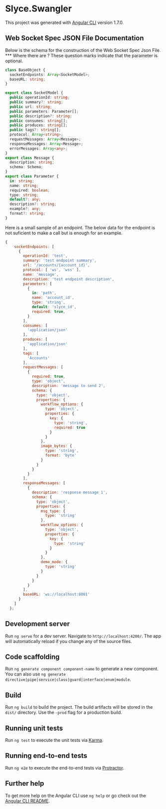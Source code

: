 # Slyce.Swangler

This project was generated with [Angular CLI](https://github.com/angular/angular-cli) version 1.7.0.

## Web Socket Spec JSON File Documentation
Below is the schema for the construction of the Web Socket Spec Json File.
*** Where there are ? These question marks indicate that the parameter is optional.
```typescript
class BaseObject {
  socketEndpoints: Array<SocketModel>;
  baseURL: string;
}

export class SocketModel {
  public operationId: string;
  public summary?: string;
  public url: string;
  public parameters: Parameter[];
  public description?: string;
  public consumes: string[];
  public produces: string[];
  public tags?: string[];
  protocol: Array<string>;
  requestMessages: Array<Message>;
  responseMessages: Array<Message>;
  errorMessages: Array<any>;
}
export class Message {
  description: string;
  schema: Schema;
}
export class Parameter {
  in: string;
  name: string;
  required: boolean;
  type: string;
  default?: any;
  description?: string;
  example?: any;
  format?: string;
}
```
  Here is a small sample of an endpoint. The below data for the endpoint is not suficient to make a call but is enough for an example.
  
```javascript
{
    socketEndpoints: [
      {
        operationId: 'test',
        summary: 'test endpoint summary',
        url: '/accounts/{account_id}',
        protocol: [ 'ws', 'wss' ],
        name: 'message',
        description: 'test endpoint description',
        parameters: [
          {
            in: 'path',
            name: 'account_id',
            type: 'string',
            default: 'slyce_id',
            required: true,
          }
        ],
        consumes: [
          'application/json'
        ],
        produces: [
          'application/json'
        ],
        tags: [
          'Accounts'
        ],
        requestMessages: [
          {
            required: true,
            type: 'object',
            description: 'message to send 2',
            schema: {
              type: 'object',
              properties: {
                workflow_options: {
                  type: 'object',
                  properties: {
                    key: {
                      type: 'string',
                      required: true
                    }
                  }
                },
                image_bytes: {
                  type: 'string',
                  format: 'byte'
                }
              }
            }
          }
        ],
        responseMessages: [
          {
            description: 'response message 1',
            schema: {
              type: 'object',
              properties: {
                msg_type: {
                  type: 'string'
                },
                workflow_options: {
                  type: 'object',
                  properties: {
                    key: {
                      type: 'string'
                    }
                  }
                },
                demo_mode: {
                  type: 'string'
                }
              }
            }
          }
        ],
        baseURL: 'ws://localhost:8001'
      }
    ]
  };
```


## Development server

Run `ng serve` for a dev server. Navigate to `http://localhost:4200/`. The app will automatically reload if you change any of the source files.

## Code scaffolding

Run `ng generate component component-name` to generate a new component. You can also use `ng generate directive|pipe|service|class|guard|interface|enum|module`.

## Build

Run `ng build` to build the project. The build artifacts will be stored in the `dist/` directory. Use the `-prod` flag for a production build.

## Running unit tests

Run `ng test` to execute the unit tests via [Karma](https://karma-runner.github.io).

## Running end-to-end tests

Run `ng e2e` to execute the end-to-end tests via [Protractor](http://www.protractortest.org/).

## Further help

To get more help on the Angular CLI use `ng help` or go check out the [Angular CLI README](https://github.com/angular/angular-cli/blob/master/README.md).
